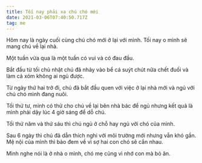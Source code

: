 ```yaml
---
title: Tối nay phải xa chú chó mới
date: 2021-03-06T07:40:50.717Z
tag: me
---
```

Hôm nay là ngày cuối cùng chú chó mới ở lại với mình. Tối nay o mình sẽ mang chú về lại nhà.

Một tuần vừa qua là một tuần có vui và có đau đầu. 

Bắt đầu từ tối chủ nhật chú đã nhảy vào bể cá suýt chút nữa chết đuối và làm cả xóm không ai ngủ được.

Từ ngày thứ hai trở đi, chú đã bắt đầu quen với việc ở lại nhà mới và ngủ với chú chó mình đang nuôi.

Tối thứ tư, mình có thử cho chú về lại bên nhà bác để ngủ nhưng kết quả là mình phải dậy lúc 4 giờ sáng để dỗ chú.

Tối thứ năm và thứ sáu thì chú ngủ ở chỗ hay ngủ với chó của mình.

Sau 6 ngày thì chú đã dẫn thích nghi với môi trường mới nhưng vẫn khó gần. Mệ nội của mình thì bảo đem về vì sợ hai con chó sẽ cắn nhau.

Mình nghe nói là ở nhà o mình, chó mẹ cũng vì nhớ con mà bỏ ăn.